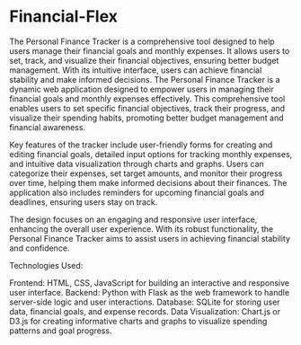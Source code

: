 # Financial-Flex
The Personal Finance Tracker is a comprehensive tool designed to help users manage their financial goals and monthly expenses. It allows users to set, track, and visualize their financial objectives, ensuring better budget management. With its intuitive interface, users can achieve financial stability and make informed decisions.
The Personal Finance Tracker is a dynamic web application designed to empower users in managing their financial goals and monthly expenses effectively. This comprehensive tool enables users to set specific financial objectives, track their progress, and visualize their spending habits, promoting better budget management and financial awareness.

Key features of the tracker include user-friendly forms for creating and editing financial goals, detailed input options for tracking monthly expenses, and intuitive data visualization through charts and graphs. Users can categorize their expenses, set target amounts, and monitor their progress over time, helping them make informed decisions about their finances. The application also includes reminders for upcoming financial goals and deadlines, ensuring users stay on track.

The design focuses on an engaging and responsive user interface, enhancing the overall user experience. With its robust functionality, the Personal Finance Tracker aims to assist users in achieving financial stability and confidence.

Technologies Used:

Frontend: HTML, CSS, JavaScript for building an interactive and responsive user interface.
Backend: Python with Flask as the web framework to handle server-side logic and user interactions.
Database: SQLite for storing user data, financial goals, and expense records.
Data Visualization: Chart.js or D3.js for creating informative charts and graphs to visualize spending patterns and goal progress.

